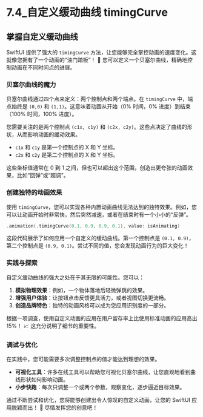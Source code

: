 ﻿# 7.4_自定义缓动曲线 timingCurve

## 掌握自定义缓动曲线

SwiftUI 提供了强大的 `timingCurve` 方法，让您能够完全掌控动画的速度变化。这就像您拥有了一个动画的“油门踏板”！ 🚀 您可以定义一个贝塞尔曲线，精确地控制动画在不同时间点的进展。

### 贝塞尔曲线的魔力

贝塞尔曲线通过四个点来定义：两个控制点和两个端点。在 `timingCurve` 中，端点始终是 `(0,0)` 和 `(1,1)`。这意味着动画从开始（0% 时间，0% 进度）到结束（100% 时间，100% 进度）。

您需要关注的是两个控制点 `(c1x, c1y)` 和 `(c2x, c2y)`。这些点决定了曲线的形状，从而影响动画的缓动效果。

*   `c1x` 和 `c1y` 是第一个控制点的 X 和 Y 坐标。
*   `c2x` 和 `c2y` 是第二个控制点的 X 和 Y 坐标。

这些坐标值通常在 0 到 1 之间，但也可以超出这个范围，创造出更夸张的动画效果，比如“回弹”或“超调”。

### 创建独特的动画效果

使用 `timingCurve`，您可以实现各种内置动画曲线无法达到的独特效果。例如，您可以让动画开始时非常快，然后突然减速，或者在结束时有一个小小的“反弹”。

```swift
.animation(.timingCurve(0.1, 0.9, 0.9, 0.1), value: isAnimating)
```

这段代码展示了如何应用一个自定义的缓动曲线。第一个控制点是 `(0.1, 0.9)`，第二个控制点是 `(0.9, 0.1)`。尝试不同的值，您会发现动画行为的巨大变化！

### 实践与探索

自定义缓动曲线的强大之处在于其无限的可能性。您可以：

1.  **模拟物理效果**：例如，一个物体落地后轻微弹跳的效果。
2.  **增强用户体验**：让按钮点击反馈更具活力，或者视图切换更流畅。
3.  **创造品牌特色**：独特的动画风格可以成为您应用识别度的一部分。

根据一项调查，使用自定义动画的应用在用户留存率上比使用标准动画的应用高出 15%！ 📈 这充分说明了细节的重要性。

### 调试与优化

在实践中，您可能需要多次调整控制点的值才能达到理想的效果。

*   **可视化工具**：许多在线工具可以帮助您可视化贝塞尔曲线，让您直观地看到曲线形状如何影响动画。
*   **小步快跑**：每次只调整一个或两个参数，观察变化，逐步逼近目标效果。

通过不断尝试和优化，您将能够创建出令人惊叹的自定义动画，让您的 SwiftUI 应用脱颖而出！ 🌟 尽情发挥您的创意吧！


